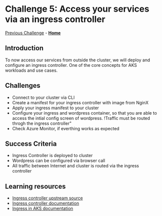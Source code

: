 # Challenge 5: Access your services via an ingress controller

[Previous Challenge](./04-Scale-up.md) - **[Home](../README.md)**

## Introduction

To now access our services from outside the cluster, we will deploy and configure an ingress controller. One of the core concepts for AKS workloads and use cases.

## Challenges

* Connect to your cluster via CLI
* Create a manifest for your ingress controller with image from NginX
* Apply your ingress manifest to your cluster
* Configure your ingress and wordpress container, so that you are able to access the intial config screen of wordpress. !Traffic must be routed throgh the ingress controller"
* Check Azure Monitor, if everthing works as expected

## Success Criteria

* Ingress Controller is deployed to cluster
* Wordpress can be configured via browser call
* All traffic between Internet and cluster is routed via the ingress controller

## Learning resources

* [Ingress controller upstream source](https://docs.nginx.com/nginx-ingress-controller/installation/installation-with-manifests/)
* [Ingress controller documentation](https://docs.nginx.com/nginx-ingress-controller/)
* [Ingress in AKS documentation](https://learn.microsoft.com/en-us/azure/aks/ingress-basic?tabs=azure-cli)
